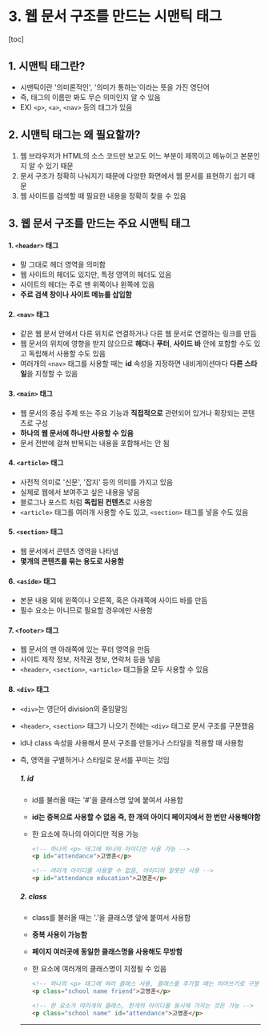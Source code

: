 # 3. 웹 문서 구조를 만드는 시맨틱 태그

[toc]

## 1. 시맨틱 태그란?

- 시맨틱이란 '의미론적인', '의미가 통하는'이라는 뜻을 가진 영단어
- 즉, 태그의 이름만 봐도 무슨 의미인지 알 수 있음
- EX) `<p>`, `<a>`, `<nav>` 등의 태그가 있음

## 2. 시맨틱 태그는 왜 필요할까?

1. 웹 브라우저가 HTML의 소스 코드만 보고도 어느 부분이 제목이고 메뉴이고 본문인지 알 수 있기 때문
2. 문서 구조가 정확히 나눠지기 때문에 다양한 화면에서 웹 문서를 표현하기 쉽기 때문
3. 웹 사이트를 검색할 때 필요한 내용을 정확히 찾을 수 있음

## 3. 웹 문서 구조를 만드는 주요 시맨틱 태그

#### 1. `<header>` 태그

- 말 그대로 헤더 영역을 의미함
- 웹 사이트의 헤더도 있지만, 특정 영역의 헤더도 있음
- 사이트의 헤더는 주로 맨 위쪽이나 왼쪽에 있음
- **주로 검색 창이나 사이트 메뉴를 삽입함**

#### 2. `<nav>` 태그

- 같은 웹 문서 안에서 다른 위치로 연결하거나 다른 웹 문서로 연결하는 링크를 만듬
- 웹 문서의 위치에 영향을 받지 않으므로 **헤더**나 **푸터**, **사이드 바** 안에 포함할 수도 있고 독립해서 사용할 수도 있음
- 여러개의 `<nav>` 태그를 사용할 때는 **id** 속성을 지정하면 내비게이션마다 **다른 스타일**을 지정할 수 있음

#### 3. `<main>` 태그

- 웹 문서의 중심 주제 또는 주요 기능과 **직접적으로** 관련되어 있거나 확장되는 콘텐츠로 구성
- **하나의 웹 문서에 하나만 사용할 수 있음**
- 문서 전반에 걸쳐 반복되는 내용을 포함해서는 안 됨

#### 4. `<article>` 태그

- 사전적 의미로 '신문', '잡지' 등의 의미를 가지고 있음
- 실제로 웹에서 보여주고 싶은 내용을 넣음
- 블로그나 포스트 처럼 **독립된 컨텐츠**로 사용함
- `<article>` 태그를 여러개 사용할 수도 있고, `<section>` 태그를 넣을 수도 있음

#### 5. `<section>` 태그

- 웹 문서에서 콘텐츠 영역을 나타냄
- **몇개의 콘텐츠를 묶는 용도로 사용함**

#### 6. `<aside>` 태그

- 본문 내용 외에 왼쪽이나 오른쪽, 혹은 아래쪽에 사이드 바를 만듬
- 필수 요소는 아니므로 필요할 경우에만 사용함

#### 7. `<footer>` 태그

- 웹 문서의 맨 아래쪽에 있는 푸터 영역을 만듬
- 사이트 제작 정보, 저작권 정보, 연락처 등을 넣음
- `<header>`, `<section>`, `<article>` 태그들을 모두 사용할 수 있음

#### 8. `<div>` 태그

- `<div>`는 영단어 division의 줄임말임

- `<header>`, `<section>` 태그가 나오기 전에는 `<div>` 태그로 문서 구조를 구분했음

- id나 class 속성을 사용해서 문서 구조를 만들거나 스타일을  적용할 때 사용함

- 즉, 영역을 구별하거나 스타일로 문서를 꾸미는 것임

  ##### 1. id

  - id를 불러올 때는 '#'을 클래스명 앞에 붙여서 사용함

  - **id는 중복으로 사용할 수 없음 즉, 한 개의 아이디 페이지에서 한 번만 사용해야함**

  - 한 요소에 하나의 아이디만 적용 가능

    ~~~ html
    <!-- 하나의 <p> 태그에 하나의 아이디만 사용 가능 -->
    <p id="attendance">고영훈</p>
    
    <!-- 여러개 아이디를 사용할 수 없음, 아이디의 잘못된 사용 -->
    <p id="attendance education">고영훈</p>
    ~~~

    

  ##### 2. class

  - class를 불러올 때는 '.'을 클래스명 앞에 붙여서 사용함

  - **중복 사용이 가능함**

  - **페이지 여러곳에 동일한 클래스명을 사용해도 무방함**

  - 한 요소에 여러개의 클래스명이 지정될 수 있음

    ~~~ html
    <!-- 하나의 <p> 태그에 여러 클래스 사용, 클래스를 추가할 때는 띄어쓰기로 구분 -->
    <p class="school name friend">고영훈</p>
    
    <!-- 한 요소가 여러개의 클래스, 한개의 아이디를 동시에 가지는 것은 가능 -->
    <p class="school name" id="attendance">고영훈</p>
    ~~~

    

  <hr />

  

  

  